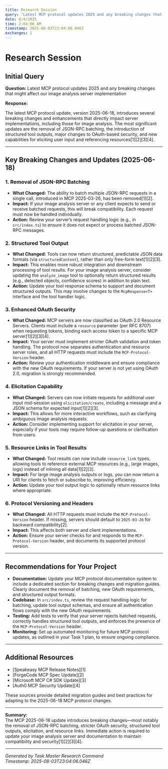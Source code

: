 ```yaml
---
title: Research Session
query: "Latest MCP protocol updates 2025 and any breaking changes that might affect our image analysis server implementation"
date: 8/4/2025
time: 2:04:06 AM
timestamp: 2025-08-03T23:04:06.046Z
exchanges: 1
---
```


# Research Session

## Initial Query

**Question:** Latest MCP protocol updates 2025 and any breaking changes that might affect our image analysis server implementation

**Response:**

The latest MCP protocol update, version 2025-06-18, introduces several breaking changes and enhancements that directly impact server implementations, including those for image analysis. The most significant updates are the removal of JSON-RPC batching, the introduction of structured tool outputs, major changes to OAuth-based security, and new capabilities for eliciting user input and referencing resources[1][2][3][4].

---

## Key Breaking Changes and Updates (2025-06-18)

### 1. **Removal of JSON-RPC Batching**
- **What Changed:** The ability to batch multiple JSON-RPC requests in a single call, introduced in MCP 2025-03-26, has been removed[1][2].
- **Impact:** If your image analysis server or any client expects to send or receive batched requests, this will break compatibility. Each request must now be handled individually.
- **Action:** Review your server’s request handling logic (e.g., in `src/index.ts`) to ensure it does not expect or process batched JSON-RPC messages.

### 2. **Structured Tool Output**
- **What Changed:** Tools can now return structured, predictable JSON data formats (via `structuredContent`), rather than only free-form text[1][2][3].
- **Impact:** This enables more robust integration and downstream processing of tool results. For your image analysis server, consider updating the `analyze_image` tool to optionally return structured results (e.g., detected objects, confidence scores) in addition to plain text.
- **Action:** Update your tool response schema to support and document structured outputs. This may involve changes to the `McpResponse<T>` interface and the tool handler logic.

### 3. **Enhanced OAuth Security**
- **What Changed:** MCP servers are now classified as OAuth 2.0 Resource Servers. Clients must include a `resource` parameter (per RFC 8707) when requesting tokens, binding each access token to a specific MCP server[1][2][3][4].
- **Impact:** Your server must implement stricter OAuth validation and token handling. The protocol now separates authentication and resource server roles, and all HTTP requests must include the `MCP-Protocol-Version` header.
- **Action:** Review your authentication middleware and ensure compliance with the new OAuth requirements. If your server is not yet using OAuth 2.0, migration is strongly recommended.

### 4. **Elicitation Capability**
- **What Changed:** Servers can now initiate requests for additional user input mid-session using `elicitation/create`, including a message and a JSON schema for expected input[1][2][3].
- **Impact:** This allows for more interactive workflows, such as clarifying ambiguous image analysis requests.
- **Action:** Consider implementing support for elicitation in your server, especially if your tools may require follow-up questions or clarification from users.

### 5. **Resource Links in Tool Results**
- **What Changed:** Tool results can now include `resource_link` types, allowing tools to reference external MCP resources (e.g., large images, logs) instead of inlining all data[1][2][3].
- **Impact:** For large image analysis outputs or logs, you can now return a URI for clients to fetch or subscribe to, improving efficiency.
- **Action:** Update your tool output logic to optionally return resource links where appropriate.

### 6. **Protocol Versioning and Headers**
- **What Changed:** All HTTP requests must include the `MCP-Protocol-Version` header. If missing, servers should default to `2025-03-26` for backward compatibility[2].
- **Impact:** This affects both server and client implementations.
- **Action:** Ensure your server checks for and responds to the `MCP-Protocol-Version` header, and documents its supported protocol version.

---

## Recommendations for Your Project

- **Documentation:** Update your MCP protocol documentation system to include a dedicated section for breaking changes and migration guides. Clearly document the removal of batching, new OAuth requirements, and structured output formats.
- **Codebase:** In `src/index.ts`, review the request handling logic for batching, update tool output schemas, and ensure all authentication flows comply with the new OAuth requirements.
- **Testing:** Add tests to verify that your server rejects batched requests, correctly handles structured tool outputs, and enforces the presence of the `MCP-Protocol-Version` header.
- **Monitoring:** Set up automated monitoring for future MCP protocol updates, as outlined in your Task 1 plan, to ensure ongoing compliance.

---

## Additional Resources

- [Speakeasy MCP Release Notes][1]
- [ForgeCode MCP Spec Update][2]
- [Microsoft MCP C# SDK Update][3]
- [Auth0 MCP Security Update][4]

These sources provide detailed migration guides and best practices for adapting to the 2025-06-18 MCP protocol changes.

---

**Summary:**  
The MCP 2025-06-18 update introduces breaking changes—most notably the removal of JSON-RPC batching, stricter OAuth security, structured tool outputs, elicitation, and resource links. Immediate action is required to update your image analysis server and documentation to maintain compatibility and security[1][2][3][4].


---

*Generated by Task Master Research Command*  
*Timestamp: 2025-08-03T23:04:06.046Z*
